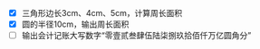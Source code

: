 <!--
 * @Author: PlanC
 * @Date: 2020-09-03 16:40:33
 * @LastEditTime: 2020-09-03 17:51:34
 * @FilePath: \Practical-Training-Neusoft-Tianjing\9.3\homework.md
-->

- [x] 三角形边长3cm、4cm、5cm，计算周长面积
- [x] 圆的半径10cm，输出周长面积
- [ ] 输出会计记账大写数字“零壹贰叁肆伍陆柒捌玖拾佰仟万亿圆角分”

